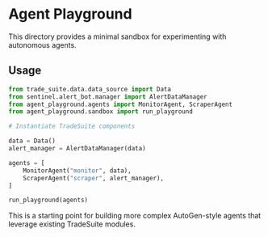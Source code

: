 # Agent Playground

This directory provides a minimal sandbox for experimenting with autonomous agents.

## Usage

```python
from trade_suite.data.data_source import Data
from sentinel.alert_bot.manager import AlertDataManager
from agent_playground.agents import MonitorAgent, ScraperAgent
from agent_playground.sandbox import run_playground

# Instantiate TradeSuite components

data = Data()
alert_manager = AlertDataManager(data)

agents = [
    MonitorAgent("monitor", data),
    ScraperAgent("scraper", alert_manager),
]

run_playground(agents)
```

This is a starting point for building more complex AutoGen-style agents that leverage existing TradeSuite modules.
